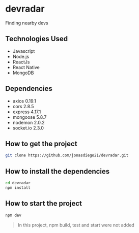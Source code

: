 # devradar
Finding nearby devs

## Technologies Used
 - Javascript
 - Node.js
 - ReactJs
 - React Native
 - MongoDB
  
## Dependencies
 - axios 0.19.1
 - cors 2.8.5
 - express 4.17.1
 - mongoose 5.8.7
 - nodemon 2.0.2
 - socket.io 2.3.0
  
## How to get the project
```sh
git clone https://github.com/jonasdiego21/devradar.git
```

## How to install the dependencies
```sh
cd devradar
npm install 
```

## How to start the project
```sh
npm dev
```

> In this project, npm build, test and start were not added
